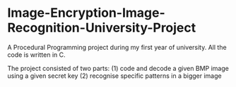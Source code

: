 # Image-Encryption-Image-Recognition-University-Project
A Procedural Programming project during my first year of university.
All the code is written in C.

The project consisted of two parts:
  (1) code and decode a given BMP image using a given secret key
  (2) recognise specific patterns in a bigger image
